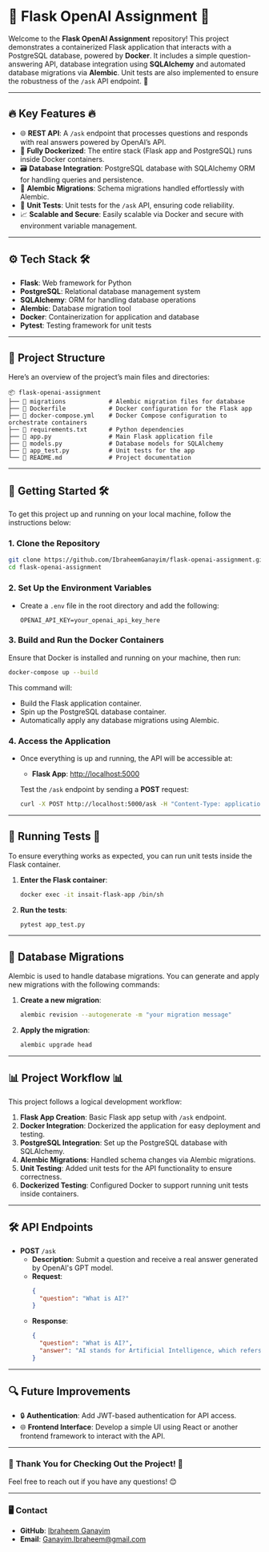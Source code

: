 # 🎯 **Flask OpenAI Assignment** 🚀

Welcome to the **Flask OpenAI Assignment** repository! This project demonstrates a containerized Flask application that interacts with a PostgreSQL database, powered by **Docker**. It includes a simple question-answering API, database integration using **SQLAlchemy** and automated database migrations via **Alembic**. Unit tests are also implemented to ensure the robustness of the `/ask` API endpoint. 💪

---

## 🔥 **Key Features** 🔥
- 🌐 **REST API**: A `/ask` endpoint that processes questions and responds with real answers powered by OpenAI’s API.
- 🐳 **Fully Dockerized**: The entire stack (Flask app and PostgreSQL) runs inside Docker containers.
- 🗃️ **Database Integration**: PostgreSQL database with SQLAlchemy ORM for handling queries and persistence.
- 🚀 **Alembic Migrations**: Schema migrations handled effortlessly with Alembic.
- 🧪 **Unit Tests**: Unit tests for the `/ask` API, ensuring code reliability.
- 📈 **Scalable and Secure**: Easily scalable via Docker and secure with environment variable management.

---

## ⚙️ **Tech Stack** 🛠️
- **Flask**: Web framework for Python
- **PostgreSQL**: Relational database management system
- **SQLAlchemy**: ORM for handling database operations
- **Alembic**: Database migration tool
- **Docker**: Containerization for application and database
- **Pytest**: Testing framework for unit tests

---

## 📂 **Project Structure**
Here’s an overview of the project’s main files and directories:

```plaintext
📦 flask-openai-assignment
├── 📂 migrations            # Alembic migration files for database
├── 📄 Dockerfile            # Docker configuration for the Flask app
├── 📄 docker-compose.yml    # Docker Compose configuration to orchestrate containers
├── 📄 requirements.txt      # Python dependencies
├── 📄 app.py                # Main Flask application file
├── 📄 models.py             # Database models for SQLAlchemy
├── 📄 app_test.py           # Unit tests for the app
└── 📄 README.md             # Project documentation
```

---

## 🚀 **Getting Started** 🛠️

To get this project up and running on your local machine, follow the instructions below:

### **1. Clone the Repository**
```bash
git clone https://github.com/IbraheemGanayim/flask-openai-assignment.git
cd flask-openai-assignment
```

### **2. Set Up the Environment Variables**
- Create a `.env` file in the root directory and add the following:
  ```plaintext
  OPENAI_API_KEY=your_openai_api_key_here
  ```

### **3. Build and Run the Docker Containers**
Ensure that Docker is installed and running on your machine, then run:
```bash
docker-compose up --build
```
This command will:
- Build the Flask application container.
- Spin up the PostgreSQL database container.
- Automatically apply any database migrations using Alembic.

### **4. Access the Application**
- Once everything is up and running, the API will be accessible at:
  - **Flask App**: [http://localhost:5000](http://localhost:5000)
  
  Test the `/ask` endpoint by sending a **POST** request:
  ```bash
  curl -X POST http://localhost:5000/ask -H "Content-Type: application/json" -d '{"question": "What is AI?"}'
  ```

---

## 🧪 **Running Tests** 🧪

To ensure everything works as expected, you can run unit tests inside the Flask container.

1. **Enter the Flask container**:
   ```bash
   docker exec -it insait-flask-app /bin/sh
   ```

2. **Run the tests**:
   ```bash
   pytest app_test.py
   ```

---

## 🔄 **Database Migrations**

Alembic is used to handle database migrations. You can generate and apply new migrations with the following commands:

1. **Create a new migration**:
   ```bash
   alembic revision --autogenerate -m "your migration message"
   ```

2. **Apply the migration**:
   ```bash
   alembic upgrade head
   ```

---

## 📊 **Project Workflow** 📊

This project follows a logical development workflow:
1. **Flask App Creation**: Basic Flask app setup with `/ask` endpoint.
2. **Docker Integration**: Dockerized the application for easy deployment and testing.
3. **PostgreSQL Integration**: Set up the PostgreSQL database with SQLAlchemy.
4. **Alembic Migrations**: Handled schema changes via Alembic migrations.
5. **Unit Testing**: Added unit tests for the API functionality to ensure correctness.
6. **Dockerized Testing**: Configured Docker to support running unit tests inside containers.

---

## 🛠️ **API Endpoints**

- **POST** `/ask`
  - **Description**: Submit a question and receive a real answer generated by OpenAI's GPT model.
  - **Request**:
    ```json
    {
      "question": "What is AI?"
    }
    ```
  - **Response**:
    ```json
    {
      "question": "What is AI?",
      "answer": "AI stands for Artificial Intelligence, which refers to..."
    }
    ```

---

## 🔍 **Future Improvements**
- 🔒 **Authentication**: Add JWT-based authentication for API access.
- 🌐 **Frontend Interface**: Develop a simple UI using React or another frontend framework to interact with the API.

---

### 🎉 **Thank You for Checking Out the Project!** 🎉
Feel free to reach out if you have any questions! 😊

---

### 🖥️ **Contact**
- **GitHub**: [Ibraheem Ganayim](https://github.com/IbraheemGanayim)
- **Email**: Ganayim.Ibraheem@gmail.com
